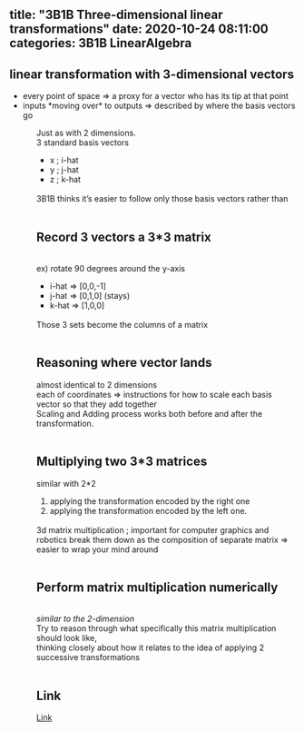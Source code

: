 title: "3B1B Three-dimensional linear transformations"
date: 2020-10-24 08:11:00	
categories: 3B1B LinearAlgebra
---	


<h2>linear transformation with 3-dimensional vectors</h2>
<ul>
  <li>every point of space => a proxy for a vector who has its tip at that point</li>
  <li>inputs *moving over* to outputs => described by where the basis vectors go</li>
<ul>
Just as with 2 dimensions.
<br>
3 standard basis vectors <br>
<ul>
  <li>x ; i-hat</li>
  <li>y ; j-hat</li>
  <li>z ; k-hat</li>
</ul>
<br>
3B1B thinks it’s easier to follow only those basis vectors rather than 
<br>
<br>
<h2>Record 3 vectors a 3*3 matrix</h2>
<br>
ex) rotate 90 degrees around the y-axis
<ul>
  <li>i-hat  => [0,0,-1]</li>
  <li>j-hat => [0,1,0] (stays)</li>
  <li>k-hat => [1,0,0]</li>
</ul>
<br>
Those 3 sets become the columns of a matrix 
<br>
<br>
<h2>Reasoning where vector lands</h2>
almost identical to 2 dimensions <br>
each of coordinates => instructions for how to scale each basis vector so that they add together
<br>
Scaling and Adding process works both before and after the transformation. 
<br>
<br>
<h2>Multiplying two 3*3 matrices</h2>
similar with 2*2 
<ol>
  <li>applying the transformation encoded by the right one</li>
  <li>applying the transformation encoded by the left one.</li>
</ol>
<br>
3d matrix multiplication ; important for computer graphics and robotics 
break them down as the composition of separate matrix => easier to wrap your mind around
<br>
<br>
<h2>Perform matrix multiplication numerically</h2>
<br>
<em>similar to the 2-dimension</em>
<br>
Try to reason through what specifically this matrix multiplication should look like,<br>
thinking closely about how it relates to the idea of applying 2 successive transformations
<br>
<br>
<h2>Link</h2>
<a href="https://www.youtube.com/watch?v=rHLEWRxRGiM">Link<a>


